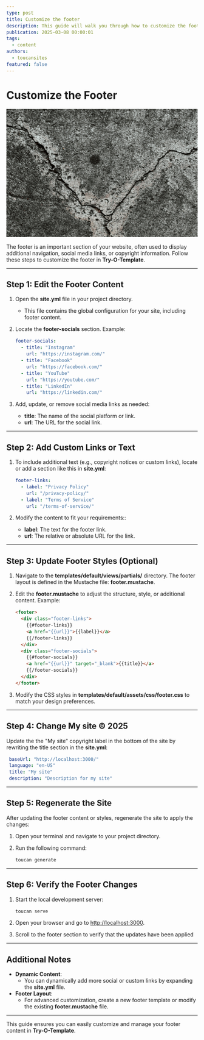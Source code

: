 ```yaml
---
type: post
title: Customize the footer
description: This guide will walk you through how to customize the footer
publication: 2025-03-08 00:00:01
tags:
  - content
authors:
  - toucansites
featured: false
---
```


# Customize the Footer

![Cover Image](./assets/cover.jpg)

The footer is an important section of your website, often used to display additional navigation, social media links, or copyright information. Follow these steps to customize the footer in **Try-O-Template**.

---

## Step 1: Edit the Footer Content

1. Open the **site.yml** file in your project directory.
   - This file contains the global configuration for your site, including footer content.

2. Locate the **footer-socials** section. Example:

   ```yaml
   footer-socials:
     - title: "Instagram"
       url: "https://instagram.com/"
     - title: "Facebook"
       url: "https://facebook.com/"
     - title: "YouTube"
       url: "https://youtube.com/"
     - title: "LinkedIn"
       url: "https://linkedin.com/"
   ```

3. Add, update, or remove social media links as needed:
   - **title**: The name of the social platform or link.
   - **url**: The URL for the social link.

---

## Step 2: Add Custom Links or Text

1. To include additional text (e.g., copyright notices or custom links), locate or add a section like this in **site.yml**:

   ```yaml
   footer-links:
     - label: "Privacy Policy"
       url: "/privacy-policy/"
     - label: "Terms of Service"
       url: "/terms-of-service/"
   ```

2. Modify the content to fit your requirements::
   - **label**: The text for the footer link.
   - **url**: The relative or absolute URL for the link.

---

## Step 3: Update Footer Styles (Optional)

1. Navigate to the **templates/default/views/partials/** directory. The footer layout is defined in the Mustache file: **footer.mustache**.

2. Edit the **footer.mustache** to adjust the structure, style, or additional content. Example:

   ```html
   <footer>
     <div class="footer-links">
       {{#footer-links}}
       <a href="{{url}}">{{label}}</a>
       {{/footer-links}}
     </div>
     <div class="footer-socials">
       {{#footer-socials}}
       <a href="{{url}}" target="_blank">{{title}}</a>
       {{/footer-socials}}
     </div>
   </footer>
   ```

3. Modify the CSS styles in **templates/default/assets/css/footer.css** to match your design preferences.

---

## Step 4: Change My site © 2025

Update the the "My site" copyright label in the bottom of the site by rewriting the title section in the **site.yml**:

   ```yaml
    baseUrl: "http://localhost:3000/"
    language: "en-US"
    title: "My site"
    description: "Description for my site"
   ```

---

## Step 5: Regenerate the Site

After updating the footer content or styles, regenerate the site to apply the changes:

1. Open your terminal and navigate to your project directory.
2. Run the following command:

   ```bash
   toucan generate
   ```

---

## Step 6: Verify the Footer Changes

1. Start the local development server:

   ```bash
   toucan serve
   ```

2. Open your browser and go to [http://localhost:3000](http://localhost:3000).
3. Scroll to the footer section to verify that the updates have been applied

---

## Additional Notes

- **Dynamic Content**:
  - You can dynamically add more social or custom links by expanding the **site.yml** file.
- **Footer Layout**:
  - For advanced customization, create a new footer template or modify the existing **footer.mustache** file.

---

This guide ensures you can easily customize and manage your footer content in **Try-O-Template**.